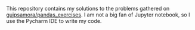 This repository contains my solutions to the problems gathered on [guipsamora/pandas_exercises](https://github.com/guipsamora/pandas_exercises).
I am not a big fan of Jupyter notebook, so I use the Pycharm IDE to write my code.
